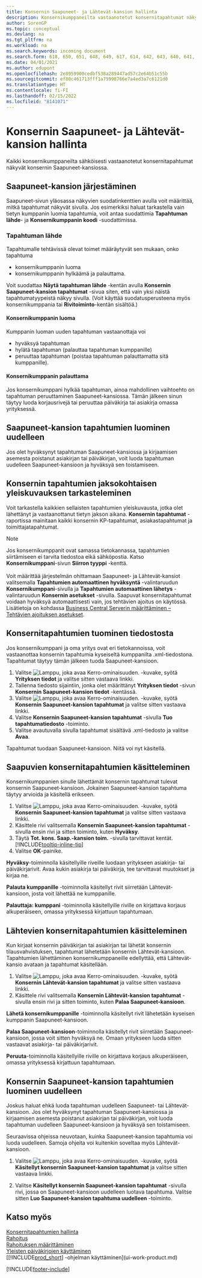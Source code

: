```yaml
---
title: Konsernin Saapuneet- ja Lähtevät-kansion hallinta
description: Konsernikumppaneilta vastaanotetut konsernitapahtumat näkyvät konsernin Saapuneet-kansiossa, jossa voit käsitellä niitä manuaalisesti tai automaattisesti.
author: SorenGP
ms.topic: conceptual
ms.devlang: na
ms.tgt_pltfrm: na
ms.workload: na
ms.search.keywords: incoming document
ms.search.form: 618, 650, 651, 648, 649, 617, 614, 642, 643, 640, 641, 613, 616, 646, 647, 644, 645, 615, 619, 612, 638, 639, 636, 637, 611
ms.date: 04/01/2021
ms.author: edupont
ms.openlocfilehash: 2e8959900cedbf538a289447ad57c2e64b51c55b
ms.sourcegitcommit: ef80c461713fff1a75998766e7a4ed3a7c6121d0
ms.translationtype: HT
ms.contentlocale: fi-FI
ms.lasthandoff: 02/15/2022
ms.locfileid: "8141071"
---
```

# <a name="manage-the-intercompany-inbox-and-outbox"></a>Konsernin Saapuneet- ja Lähtevät-kansion hallinta
Kaikki konsernikumppaneilta sähköisesti vastaanotetut konsernitapahtumat näkyvät konsernin Saapuneet-kansiossa.  

## <a name="organizing-the-inbox"></a>Saapuneet-kansion järjestäminen  
 Saapuneet-sivun yläosassa näkyvien suodatinkenttien avulla voit määrittää, mitkä tapahtumat näkyvät sivulla. Jos esimerkiksi haluat tarkastella vain tietyn kumppanin luomia tapahtumia, voit antaa suodattimia **Tapahtuman lähde**- ja **Konsernikumppanin koodi** -suodattimissa.  

### <a name="transaction-source"></a>Tapahtuman lähde  
Tapahtumalle tehtävissä olevat toimet määräytyvät sen mukaan, onko tapahtuma  

- konsernikumppanin luoma  
- konsernikumppanin hylkäämä ja palauttama.  

Voit suodattaa **Näytä tapahtuman lähde** -kentän avulla **Konsernin Saapuneet-kansion tapahtumat** -sivua siten, että vain yksi näistä tapahtumatyypeistä näkyy sivulla. (Voit käyttää suodatusperusteena myös konsernikumppania tai **Rivitoiminto**-kentän sisältöä.)  

#### <a name="created-by-intercompany-partner"></a>Konsernikumppanin luoma  
 Kumppanin luoman uuden tapahtuman vastaanottaja voi

- hyväksyä tapahtuman  
- hylätä tapahtuman (palauttaa tapahtuman kumppanille)  
- peruuttaa tapahtuman (poistaa tapahtuman palauttamatta sitä kumppanille).  

#### <a name="returned-from-intercompany-partner"></a>Konsernikumppanin palauttama  
 Jos konsernikumppani hylkää tapahtuman, ainoa mahdollinen vaihtoehto on tapahtuman peruuttaminen Saapuneet-kansiossa. Tämän jälkeen sinun täytyy luoda korjausrivejä tai peruuttaa päiväkirja tai asiakirja omassa yrityksessä.  

## <a name="recreating-inbox-entries"></a>Saapuneet-kansion tapahtumien luominen uudelleen  
 Jos olet hyväksynyt tapahtuman Saapuneet-kansiossa ja kirjaamisen asemesta poistanut asiakirjan tai päiväkirjan, voit luoda tapahtuman uudelleen Saapuneet-kansioon ja hyväksyä sen toistamiseen.  

## <a name="getting-an-overview-of-intercompany-transactions-for-a-period"></a>Konsernin tapahtumien jaksokohtaisen yleiskuvauksen tarkasteleminen  
 Voit tarkastella kaikkien sellaisten tapahtumien yleiskuvausta, jotka olet lähettänyt ja vastaanottanut tietyn jakson aikana. **Konsernin tapahtumat** -raportissa mainitaan kaikki konsernin KP-tapahtumat, asiakastapahtumat ja toimittajatapahtumat.

 > [!NOTE]  
 > Jos konsernikumppanit ovat samassa tietokannassa, tapahtumien siirtämiseen ei tarvita tiedostoa eikä sähköpostia. Katso **Konsernikumppani**-sivun **Siirron tyyppi** -kenttä. <br /><br />
Voit määrittää järjestelmän ohittamaan Saapuneet- ja Lähtevät-kansiot valitsemalla **Tapahtumien automaattinen hyväksyntä** -valintaruudun **Konsernikumppani**-sivulla ja **Tapahtumien automaattinen lähetys** -valintaruudun **Konsernin asetukset** -sivulla. Saapuvat konsernitapahtumat voidaan hyväksyä automaattisesti vain, jos tehtävien ajoitus on käytössä. Lisätietoja on kohdassa [Business Central Serverin määrittäminen – Tehtävien ajoituksen asetukset](/dynamics365/business-central/dev-itpro/administration/configure-server-instance#Task).

## <a name="to-import-intercompany-transactions-from-a-file"></a>Konsernitapahtumien tuominen tiedostosta  
Jos konsernikumppani ja oma yritys ovat eri tietokannoissa, voit vastaanottaa konsernin tapahtumia kyseiseltä kumppanilta .xml-tiedostona. Tapahtumat täytyy tämän jälkeen tuoda Saapuneet-kansioon.  

1.  Valitse ![Lamppu, joka avaa Kerro-ominaisuuden.](media/ui-search/search_small.png "Kerro, mitä haluat tehdä") -kuvake, syötä **Yrityksen tiedot** ja valitse sitten vastaava linkki.
2. Tallenna tiedosto sijaintiin, jonka olet määrittänyt **Yrityksen tiedot** -sivun **Konsernin Saapuneet-kansion tiedot** -kentässä.  
3. Valitse ![Lamppu, joka avaa Kerro-ominaisuuden.](media/ui-search/search_small.png "Kerro, mitä haluat tehdä") -kuvake, syötä **Konsernin Saapuneet-kansion tapahtumat** ja valitse sitten vastaava linkki.
4. Valitse **Konsernin Saapuneet-kansion tapahtumat** -sivulla **Tuo tapahtumatiedosto** -toiminto.  
5. Valitse avautuvalla sivulla tapahtumat sisältävä .xml-tiedosto ja valitse **Avaa**.  

Tapahtumat tuodaan Saapuneet-kansioon. Niitä voi nyt käsitellä.

## <a name="to-process-incoming-intercompany-transactions"></a>Saapuvien konsernitapahtumien käsitteleminen  
Konsernikumppanien sinulle lähettämät konsernin tapahtumat tulevat konsernin Saapuneet-kansioon. Jokainen Saapuneet-kansion tapahtuma täytyy arvioida ja käsitellä erikseen.  

1. Valitse ![Lamppu, joka avaa Kerro-ominaisuuden.](media/ui-search/search_small.png "Kerro, mitä haluat tehdä") -kuvake, syötä **Konsernin Saapuneet-kansion tapahtumat** ja valitse sitten vastaava linkki.  
2. Käsittele rivi valitsemalla **Konsernin Saapuneet-kansion tapahtumat** -sivulla ensin rivi ja sitten toiminto, kuten **Hyväksy**.
3. Täytä **Tot. kons. Saap.-kansion toim.** -sivulla tarvittavat kentät. [!INCLUDE[tooltip-inline-tip](includes/tooltip-inline-tip_md.md)]
4. Valitse **OK**-painike.  

**Hyväksy**-toiminnolla käsitellyille riveille luodaan yritykseen asiakirja- tai päiväkirjarivit. Avaa kukin asiakirja tai päiväkirja, tee tarvittavat muutokset ja kirjaa ne.  

**Palauta kumppanille** -toiminnolla käsitellyt rivit siirretään Lähtevät-kansioon, josta voit lähettää ne kumppanille.

**Palauttaja: kumppani** -toiminnolla käsitellyille riville on kirjattava korjaus alkuperäiseen, omassa yrityksessä kirjattuun tapahtumaan.

## <a name="to-process-outgoing-intercompany-transactions"></a>Lähtevien konsernitapahtumien käsitteleminen  
Kun kirjaat konsernin päiväkirjan tai asiakirjan tai lähetät konsernin tilausvahvistuksen, tapahtumat lähetetään konsernin Lähtevät-kansioon. Tapahtumien lähettäminen konsernikumppaneille edellyttää, että Lähtevät-kansio avataan ja tapahtumat käsitellään.  

1.  Valitse ![Lamppu, joka avaa Kerro-ominaisuuden.](media/ui-search/search_small.png "Kerro, mitä haluat tehdä") -kuvake, syötä **Konsernin Lähtevät-kansion tapahtumat** ja valitse sitten vastaava linkki.  
2. Käsittele rivi valitsemalla **Konsernin Lähtevät-kansion tapahtumat** -sivulla ensin rivi ja sitten toiminto, kuten **Palaa Saapuneet-kansioon**.

**Lähetä konsernikumppanille** -toiminnolla käsitellyt rivit lähetetään kyseisen kumppanin Saapuneet-kansioon.

**Palaa Saapuneet-kansioon**-toiminnolla käsitellyt rivit siirretään Saapuneet-kansioon, jossa voit sitten hyväksyä ne. Omaan yritykseen luoda sitten vastaavat asiakirja- tai päiväkirjarivit.  

**Peruuta**-toiminnolla käsitellyille riville on kirjattava korjaus alkuperäiseen, omassa yrityksessä kirjattuun tapahtumaan.  

## <a name="to-recreate-intercompany-inbox-transactions"></a>Konsernin Saapuneet-kansion tapahtumien luominen uudelleen  
Joskus haluat ehkä luoda tapahtuman uudelleen Saapuneet- tai Lähtevät-kansioon. Jos olet hyväksynyt tapahtuman Saapuneet-kansiossa ja kirjaamisen asemesta poistanut asiakirjan tai päiväkirjan, voit luoda tapahtuman uudelleen Saapuneet-kansioon ja hyväksyä sen toistamiseen.  

Seuraavissa ohjeissa neuvotaan, kuinka Saapuneet-kansion tapahtumia voi luoda uudelleen. Samoja ohjeita voi kuitenkin soveltaa myös Lähtevät-kansioon.

  1.  Valitse ![Lamppu, joka avaa Kerro-ominaisuuden.](media/ui-search/search_small.png "Kerro, mitä haluat tehdä") -kuvake, syötä **Käsitellyt konsernin Saapuneet-kansion tapahtumat** ja valitse sitten vastaava linkki.  

  2.  Valitse **Käsitellyt konsernin Saapuneet-kansion tapahtumat** -sivulla rivi, jossa on Saapuneet-kansioon uudelleen luotava tapahtuma. Valitse sitten **Luo Saapuneet-kansion tapahtuma uudelleen** -toiminto.  

## <a name="see-also"></a>Katso myös
[Konsernitapahtumien hallinta](intercompany-manage.md)  
[Rahoitus](finance.md)  
[Rahoituksen määrittäminen](finance-setup-finance.md)  
[Yleisten päiväkirjojen käyttäminen](ui-work-general-journals.md)  
[[!INCLUDE[prod_short](includes/prod_short.md)] -ohjelman käyttäminen](ui-work-product.md)


[!INCLUDE[footer-include](includes/footer-banner.md)]
